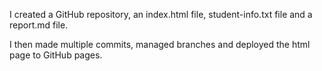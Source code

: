 I created a GitHub repository, an index.html file, student-info.txt file and a report.md file.

I then made multiple commits, managed branches and deployed the html page to GitHub pages.
